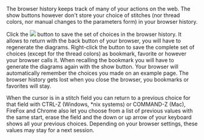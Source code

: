 The browser history keeps track of many of your actions on the web.
The show buttons however don't store your choice of stitches
(nor thread colors, nor manual changes to the parameters form)
in your browser history.

Click the ![](https://d-bl.github.io/GroundForge/images/link.png)
button to save the set of choices in the browser history.
It allows to return with the back button of your browser,
you will have to regenerate the diagrams.
Right-click the button to save the complete set of choices (except for the thread colors)
as bookmark, favorite or however your browser calls it.
When recalling the bookmark you will have to generate the diagrams again with the show button.
Your browser will automatically remember the choices you made on an example page.
The browser history gets lost when you close the browser, you bookmarks or favorites will stay.

When the cursor is in a stitch field you can return to a previous choice
for that field with CTRL-Z (Windows, *nix systems) or COMMAND-Z (Mac),
FireFox and Chrome also let you choose from a list of previous values with the same start,
erase the field and the down or up arrow of your keyboard shows all your previous choices.
Depending on your browser settings, these values may stay for a next session.